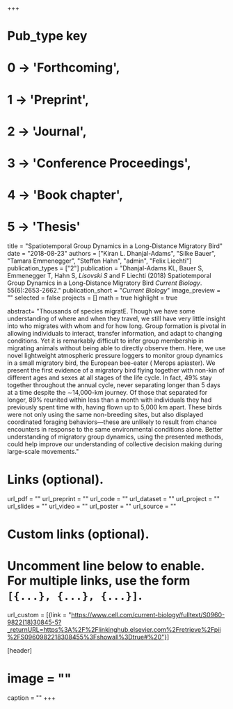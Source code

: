 +++
# Pub_type key
# 0 -> 'Forthcoming',
# 1 -> 'Preprint',
# 2 -> 'Journal',
# 3 -> 'Conference Proceedings',
# 4 -> 'Book chapter',
# 5 -> 'Thesis'
  
title = "Spatiotemporal Group Dynamics in a Long-Distance Migratory Bird"
date = "2018-08-23"
authors = ["Kiran L. Dhanjal-Adams", "Silke Bauer", "Tamara Emmenegger", "Steffen Hahn", "admin", "Felix Liechti"]
publication_types = ["2"]
publication = "Dhanjal-Adams KL, Bauer S, Emmenegger T, Hahn S, *Lisovski S* and F Liechti (2018) Spatiotemporal Group Dynamics in a Long-Distance Migratory Bird _Current Biology_. 55(6):2653-2662."
publication_short = "_Current Biology_"
image_preview = ""
selected = false
projects = []
math = true
highlight = true

abstract= "Thousands of species migratE. Though we have some understanding of where and when they travel, we still have very little insight into who migrates with whom and for how long. Group formation is pivotal in allowing individuals to interact, transfer information, and adapt to changing conditions. Yet it is remarkably difficult to infer group membership in migrating animals without being able to directly observe them. Here, we use novel lightweight atmospheric pressure loggers to monitor group dynamics in a small migratory bird, the European bee-eater ( Merops apiaster). We present the first evidence of a migratory bird flying together with non-kin of different ages and sexes at all stages of the life cycle. In fact, 49% stay together throughout the annual cycle, never separating longer than 5 days at a time despite the ∼14,000-km journey. Of those that separated for longer, 89% reunited within less than a month with individuals they had previously spent time with, having flown up to 5,000 km apart. These birds were not only using the same non-breeding sites, but also displayed coordinated foraging behaviors—these are unlikely to result from chance encounters in response to the same environmental conditions alone. Better understanding of migratory group dynamics, using the presented methods, could help improve our understanding of collective decision making during large-scale movements."
  
# Links (optional).
url_pdf = ""
url_preprint = ""
url_code = ""
url_dataset = ""
url_project = ""
url_slides = ""
url_video = ""
url_poster = ""
url_source = ""
  
# Custom links (optional).
#   Uncomment line below to enable. For multiple links, use the form `[{...}, {...}, {...}]`.
url_custom = [{link = "https://www.cell.com/current-biology/fulltext/S0960-9822(18)30845-5?_returnURL=https%3A%2F%2Flinkinghub.elsevier.com%2Fretrieve%2Fpii%2FS0960982218308455%3Fshowall%3Dtrue#%20"}]
  
[header]
# image = ""
caption = ""
+++
